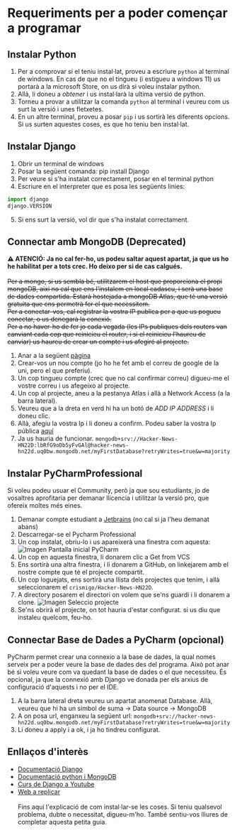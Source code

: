# Requeriments per a poder començar a programar

## Instalar Python
1. Per a comprovar si el teniu instal·lat, proveu a escriure `python` al terminal de windows. En cas de que no el tingueu (i estigueu a windows 11) us portarà a la microsoft Store, on us dirà si voleu instalar python.
2. Allà, li doneu a _obtener_ i us instal·larà la ultima versió de python.
3. Torneu a provar a utilitzar la comanda `python` al terminal i veureu com us surt la versió i unes fletxetes.
4. En un altre terminal, proveu a posar `pip` i us sortirà les diferents opcions. Si us surten aquestes coses, es que ho teniu ben instal·lat.

## Instalar Django
1. Obrir un terminal de windows
2. Posar la següent comanda: pip install Django
3. Per veure si s'ha instalat correctament, posar en el terminal python
4. Escriure en el interpreter que es posa les següents linies:
```python
import django
django.VERSION
```
5. Si ens surt la versió, vol dir que s'ha instalat correctament.

## Connectar amb MongoDB (Deprecated)
**⚠️ ATENCIÓ: Ja no cal fer-ho, us podeu saltar aquest apartat, ja que us ho he habilitat per a tots crec. Ho deixo per si de cas calgués.**
<br>
<br>
~~Per a mongo, si us sembla bé, utilitzarem el host que proporciona el propi mongoDB, aixi no cal que ens l'instalem en local cadascu, i serà una base de dades compartida. Estarà hostejada a mongoDB Atlas, que té una versió gratuita que ens permetrà fer el que necessitem.
<br>Per a conectar-vos, cal registrar la vostra IP publica per a que us pogueu conectar, o us denegarà la conexió.
<br> Per a no haver-ho de fer jo cada vegada (les IPs publiques dels routers van canviant cada cop que reinicieu el router, i si el reinicieu l'haureu de canviar) us haureu de crear un compte i us afegiré al projecte.~~
1. Anar a la següent [pàgina](https://account.mongodb.com/account/login)
2. Crear-vos un nou compte (jo ho he fet amb el correu de google de la uni, pero el que preferiu).
3. Un cop tingueu compte (crec que no cal confirmar correu) digueu-me el vostre correu i us afegeixo al projecte.
4. Un cop al projecte, aneu a la pestanya Atlas i allà a Network Access (a la barra lateral).
5. Veureu que a la dreta en verd hi ha un botó de _ADD IP ADDRESS_ i li doneu clic.
6. Allà, afegiu la vostra Ip i li doneu a confirm. Podeu saber la vostra Ip pública [aquí](https://www.whatismyip.com/)
7. Ja us hauria de funcionar.
`mongodb+srv://Hacker-News-HN22D:lbRfG9oDb5yFvGAl@hacker-news-hn22d.uq0bw.mongodb.net/myFirstDatabase?retryWrites=true&w=majority`

## Instalar PyCharmProfessional
Si voleu podeu usuar el Community, però ja que sou estudiants, jo de vosaltres aprofitaria per demanar llicencia i utilitzar la versió pro, que ofereix moltes més eines.
1. Demanar compte estudiant a [Jetbrains](https://www.jetbrains.com/shop/eform/students) (no cal si ja l'heu demanat abans)
2. Descarregar-se el Pycharm Professional
3. Un cop instalat, obriu-lo i us apareixerà una finestra com aquesta:
![Imagen Pantalla inicial PyCharm](https://i.imgur.com/Z2vlOHc.png)
4. Un cop en aquesta finestra, li donarem clic a Get from VCS
5. Ens sortirà una altra finestra, i li donarem a GitHub, on linkejarem amb el nostre compte que té el projecte compartit.
6. Un cop loguejats, ens sortirà una llista dels projectes que tenim, i allà seleccionarem el `crismigo/Hacker-News-HN22D`.
7. A directory posarem el directori on volem que se'ns guardi i li donarem a clone.
![Imagen Seleccio projecte](https://i.imgur.com/WR0fkgE.png)
8. Se'ns obrirà el projecte, on tot hauria d'estar configurat. si us diu que instaleu quelcom, feu-ho.

## Connectar Base de Dades a PyCharm (opcional)
PyCharm permet crear una connexio a la base de dades, la qual nomes serveix per a poder veure la base de dades des del programa. Això pot anar bé si voleu veure com va quedant la base de dades o el que necessiteu. És opcional, ja que la connexió amb Django ve donada per els arxius de configuració d'aquests i no per el IDE.
1. A la barra lateral dreta veureu un apartat anomenat Database. Allà, veureu que hi ha un simbol de suma -> Data source -> MongoDB
2. A on posa url, enganxeu la següent url: `mongodb+srv://hacker-news-hn22d.uq0bw.mongodb.net/myFirstDatabase?retryWrites=true&w=majority`
3. Li doneu a apply i a ok, i ja ho tindreu configurat.

## Enllaços d'interès
- [Documentació Django](https://docs.djangoproject.com/en/4.0/)
- [Documentació python i MongoDB](https://www.w3schools.com/python/)
- [Curs de Django a Youtube](https://www.youtube.com/playlist?list=PLU8oAlHdN5BmfvwxFO7HdPciOCmmYneAB)
- [Web a replicar](https://news.ycombinator.com/)
<br><br>Fins aquí l'explicació de com instal·lar-se les coses. Si teniu qualsevol problema, dubte o necessitat, digueu-m'ho. També sentiu-vos lliures de completar aquesta petita guia.